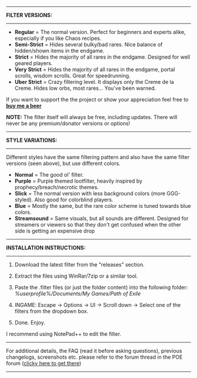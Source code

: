 --------------------------

**FILTER VERSIONS:**

--------------------------

- **Regular** = The normal version. Perfect for beginners and experts alike, especially if you like Chaos recipes.
- **Semi-Strict** = Hides several bulky/bad rares. Nice balance of hidden/shown items in the endgame.
- **Strict** = Hides the majority of all rares in the endgame. Designed for well geared players.
- **Very Strict** = Hides the majority of all rares in the endgame, portal scrolls, wisdom scrolls. Great for speedrunning.
- **Uber Strict** = Crazy filtering level. It displays only the Creme de la Creme. Hides low orbs, most rares... You've been warned.

If you want to support the the project or show your appreciation feel free to **[buy me a beer](https://www.paypal.com/cgi-bin/webscr?cmd=_s-xclick&hosted_button_id=6J3S7PBNDQGY2)**

**NOTE:** The filter itself will always be free, including updates. There will never be any premium/donator versions or options!

--------------------------

**STYLE VARIATIONS:**

--------------------------

Different styles have the same filtering pattern and also have the same filter versions (seen above), but use different colors.

- **Normal** = The good ol' filter.
- **Purple** = Purple themed lootfilter, heavily inspired by prophecy/breach/necrotic themes.
- **Slick** = The normal version with less background colors (more GGG-styled). Also good for colorblind players.
- **Blue** = Mostly the same, but the rare color scheme is tuned towards blue colors.
- **Streamsound** = Same visuals, but all sounds are different. Designed for streamers or viewers so that they don't get confused when the other side is getting an expensive drop

--------------------------

**INSTALLATION INSTRUCTIONS:**

--------------------------

1) Download the latest filter from the "releases" section. 

2) Extract the files using WinRar/7zip or a similar tool.

3) Paste the .filter files (or just the folder content) into the following folder: *%userprofile%/Documents/My Games/Path of Exile*

4) INGAME: Escape -> Options -> UI -> Scroll down -> Select one of the filters from the dropdown box.

5) Done. Enjoy.

I recommend using NotePad++ to edit the filter.

--------------------------

For additional details, the FAQ (read it before asking questions), previous changelogs, screenshots etc. please refer to the forum thread in the POE forum ([clicky here to get there](https://www.pathofexile.com/forum/view-thread/1246208))

--------------------------
